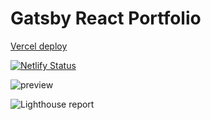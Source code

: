 # Gatsby React Portfolio
[Vercel deploy](https://gatsby-react-portfolio-mu.vercel.app/)

[![Netlify Status](https://api.netlify.com/api/v1/badges/282b3b7b-55af-4099-97d5-f26e5a691dd1/deploy-status)](https://app.netlify.com/sites/bg-portfolio/deploys)


![preview](https://github.com/bgoonz/gatsby-react-portfolio/blob/master/static/portfolio.png?raw=true)

![Lighthouse report](https://i.imgur.com/4vjR7Xh.png)
